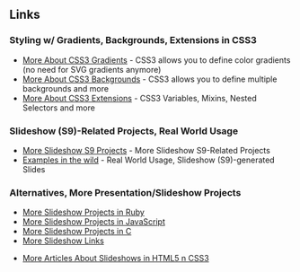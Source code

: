 
## Links

### Styling w/ Gradients, Backgrounds, Extensions in CSS3

* [More About CSS3 Gradients](CSS3-GRADIENTS.md) - CSS3 allows you to define color gradients (no need for SVG gradients anymore)
* [More About CSS3 Backgrounds](CSS3-BACKGROUNDS.md) - CSS3 allows you to define multiple backgrounds and more
* [More About CSS3 Extensions](CSS3-EXTENSIONS.md) - CSS3 Variables, Mixins, Nested Selectors and more


### Slideshow (S9)-Related Projects, Real World Usage

* [More Slideshow S9 Projects](S9-PROJECTS.md) -  More Slideshow S9-Related Projects
* [Examples in the wild](S9-EXAMPLES.md)  - Real World Usage, Slideshow (S9)-generated Slides


### Alternatives, More Presentation/Slideshow Projects

* [More Slideshow Projects in Ruby](RUBY.md)
* [More Slideshow Projects in JavaScript](JS.md)
* [More Slideshow Projects in C](C.md)
* [More Slideshow Links](MORE.md)

<!-- div -->

* [More Articles About Slideshows in HTML5 n CSS3](MORE-ARTICLES.md)

